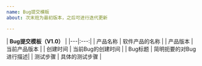 ```yaml
---
name: Bug提交模板
about: 次末班为最初版本，之后可进行迭代更新

---
```


| **Bug提交模板（V1.0）** |
|---|:---:|
| 产品名称 | 软件产品的名称 |
| 产品版本 | 当前产品版本 |
| 创建时间 | 当前Bug的创建时间 |
| Bug标题 | 简明扼要的对Bug进行描述|
| 测试步骤 | 具体的测试步骤 |
